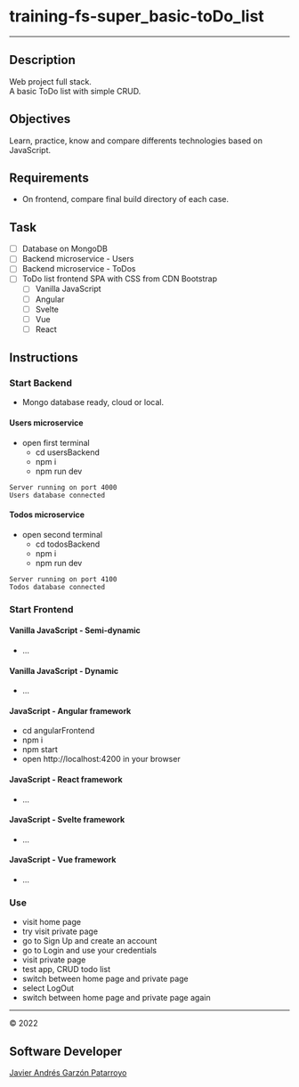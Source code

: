 # training-fs-super_basic-toDo_list
---
## Description
Web project full stack.  
A basic ToDo list with simple CRUD.
## Objectives
Learn, practice, know and compare differents technologies based on JavaScript.
## Requirements
- On frontend, compare final build directory of each case.
## Task
- [ ] Database on MongoDB
- [ ] Backend microservice - Users
- [ ] Backend microservice - ToDos
- [ ] ToDo list frontend SPA with CSS from CDN Bootstrap
  - [ ] Vanilla JavaScript
  - [ ] Angular
  - [ ] Svelte
  - [ ] Vue
  - [ ] React
## Instructions
### Start Backend
- Mongo database ready, cloud or local.
#### Users microservice
- open first terminal
  - cd usersBackend
  - npm i
  - npm run dev
```
Server running on port 4000
Users database connected
```
#### Todos microservice
- open second terminal
  - cd todosBackend
  - npm i
  - npm run dev
```
Server running on port 4100
Todos database connected
```
### Start Frontend
#### Vanilla JavaScript - Semi-dynamic
- ...
#### Vanilla JavaScript - Dynamic
- ...
#### JavaScript - Angular framework
- cd angularFrontend
- npm i
- npm start
- open http://localhost:4200 in your browser
#### JavaScript - React framework
- ...
#### JavaScript - Svelte framework
- ...
#### JavaScript - Vue framework
- ...
### Use
- visit home page
- try visit private page
- go to Sign Up and create an account
- go to Login and use your credentials
- visit private page
- test app, CRUD todo list
- switch between home page and private page
- select LogOut
- switch between home page and private page again
---
:copyright: 2022
## Software Developer
[Javier Andrés Garzón Patarroyo](https://javierandresgp.com)
